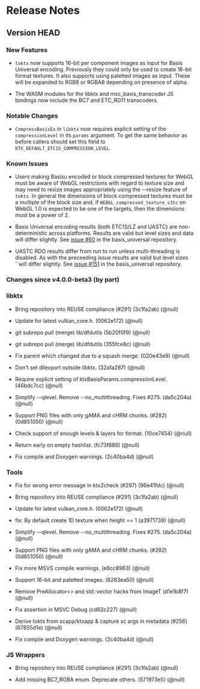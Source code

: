 Release Notes
=============
## Version HEAD
### New Features

* `toktx` now supports 16-bit per component images as input for
Basis Universal encoding. Previously they could only be used to
create 16-bit format textures. It also supports using paletted
images as input. These will be expanded to RGB8 or RGBA8 depending
on presence of alpha.

* The WASM modules for the libktx and msc_basis_transcoder JS
bindings now include the BC7 and ETC_RG11 transcoders.

### Notable Changes

* `CompressBasisEx` in `libktx` now requires explicit setting of
the `compressionLevel` in its `params` argument. To get the same
behavior as before callers should set this field to
`KTX_DEFAULT_ETC1S_COMPRESSION_LEVEL`.

### Known Issues

* Users making Basisu encoded or block compressed textures for WebGL
must be aware of WebGL restrictions with regard to texture size and
may need to resize images appropriately using the --resize feature
of `toktx`.  In general the dimensions of block compressed textures
must be a multiple of the block size and, if
`WEBGL_compressed_texture_s3tc` on WebGL 1.0 is expected to be one
of the targets, then the dimensions must be a power of 2.

* Basis Universal encoding results (both ETC1S/LZ and UASTC) are
non-deterministic across platforms. Results are valid but level
sizes and data will differ slightly.
See [issue #60](https://github.com/BinomialLLC/basis_universal/issues/60) in
the basis_universal repository.

* UASTC RDO results differ from run to run unless multi-threading
is disabled. As with the preceeding issue results are valid but
level sizes ``will differ slightly.
See [issue #151](https://github.com/BinomialLLC/basis_universal/issues/151)
in the basis_universal repository.

### Changes since v4.0.0-beta3 (by part)
### libktx

* Bring repository into REUSE compliance (#291) (3c1fa2ab) (@null)

* Update for latest vulkan_core.h. (0062e172) (@null)

* git subrepo pull (merge) lib/dfdutils (5b20f0f9) (@null)

* git subrepo pull (merge) lib/dfdutils (355fce8c) (@null)

* Fix parent which changed due to a squash merge. (020e43e9) (@null)

* Don't set dllexport outside libktx. (32a1a287) (@null)

* Require explicit setting of ktxBasisParams.compressionLevel. (46bdc7cc) (@null)

* Simplify --qlevel. Remove --no_multithreading. Fixes #275. (da5c204a) (@null)

* Support PNG files with only gAMA and cHRM chunks. (#282) (0d851050) (@null)

* Check support of enough levels & layers for format. (10ce7454) (@null)

* Return early on empty hashlist. (fc73f886) (@null)

* Fix compile and Doxygen warnings. (2c40ba4d) (@null)

### Tools

* Fix for wrong error message in ktx2check (#297) (96e41fdc) (@null)

* Bring repository into REUSE compliance (#291) (3c1fa2ab) (@null)

* Update for latest vulkan_core.h. (0062e172) (@null)

* fix: By default create 1D texture when height == 1 (a3971738) (@null)

* Simplify --qlevel. Remove --no_multithreading. Fixes #275. (da5c204a) (@null)

* Support PNG files with only gAMA and cHRM chunks. (#282) (0d851050) (@null)

* Fix more MSVS compile warnings. (e6cc8963) (@null)

* Support 16-bit and paletted images. (8283ea50) (@null)

* Remove PreAllocator<> and std::vector hacks from ImageT (d1e1b8f7) (@null)

* Fix assertion in MSVC Debug (cd62c227) (@null)

* Derive toktx from scapp/ktxapp & capture sc args in metadata (#256) (67855d1e) (@null)

* Fix compile and Doxygen warnings. (2c40ba4d) (@null)



### JS Wrappers

* Bring repository into REUSE compliance (#291) (3c1fa2ab) (@null)

* Add missing BC7_RGBA enum. Deprecate others. (571973e5) (@null)


